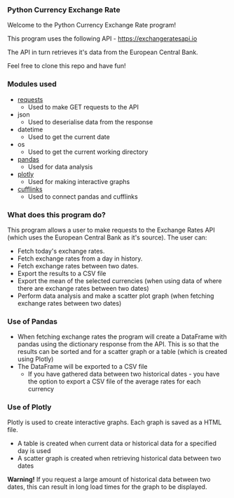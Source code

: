 ### Python Currency Exchange Rate

Welcome to the Python Currency Exchange Rate program!

This program uses the following API - https://exchangeratesapi.io

The API in turn retrieves it's data from the European Central Bank.

Feel free to clone this repo and have fun!

### Modules used

* [requests](https://pypi.org/project/requests/)
    * Used to make GET requests to the API
* json
    * Used to deserialise data from the response
* datetime
    * Used to get the current date
* os
    * Used to get the current working directory
* [pandas](https://pandas.pydata.org/)
    * Used for data analysis
* [plotly](https://plotly.com/)
    * Used for making interactive graphs
* [cufflinks](https://github.com/santosjorge/cufflinks)
    * Used to connect pandas and cufflinks

### What does this program do?

This program allows a user to make requests to the Exchange Rates API (which uses the European Central Bank as it's source). The user can:
* Fetch today's exchange rates.
* Fetch exchange rates from a day in history.
* Fetch exchange rates between two dates.
* Export the results to a CSV file
* Export the mean of the selected currencies (when using data of where there are exchange rates between two dates)
* Perform data analysis and make a scatter plot graph (when fetching exchange rates between two dates)

### Use of Pandas
* When fetching exchange rates the program will create a DataFrame with pandas using the dictionary response from the API. This is so that the results can be sorted and for a scatter graph or a table (which is created using Plotly)
* The DataFrame will be exported to a CSV file
    * If you have gathered data between two historical dates - you have the option to export a CSV file of the average rates for each currency

### Use of Plotly
Plotly is used to create interactive graphs. Each graph is saved as a HTML file.
* A table is created when current data or historical data for a specified day is used
* A scatter graph is created when retrieving historical data between two dates

**Warning!** If you request a large amount of historical data between two dates, this can result in long load times for the graph to be displayed.


